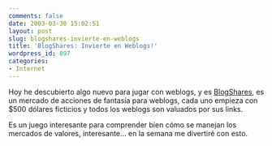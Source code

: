 ```yaml
---
comments: false
date: 2003-03-30 15:02:51
layout: post
slug: blogshares-invierte-en-weblogs
title: 'BlogShares: Invierte en Weblogs!'
wordpress_id: 897
categories:
- Internet
---
```


Hoy he descubierto algo nuevo para jugar con weblogs, y es [BlogShares](http://www.blogshares.com), es un mercado de acciones de fantasía para weblogs, cada uno empieza con $500 dólares ficticios y todos los weblogs son valuados por sus links.





Es un juego interesante para comprender bien cómo se manejan los mercados de valores, interesante… en la semana me divertiré con esto.




 
